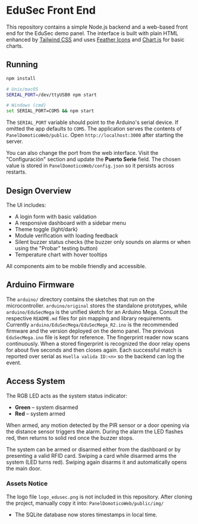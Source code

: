 # EduSec Front End

This repository contains a simple Node.js backend and a web-based front end for the EduSec demo panel. The interface is built with plain HTML enhanced by [Tailwind CSS](https://tailwindcss.com/) and uses [Feather Icons](https://feathericons.com/) and [Chart.js](https://www.chartjs.org/) for basic charts.

## Running

```bash
npm install

# Unix/macOS
SERIAL_PORT=/dev/ttyUSB0 npm start

# Windows (cmd)
set SERIAL_PORT=COM5 && npm start
```
The `SERIAL_PORT` variable should point to the Arduino's serial device. If
omitted the app defaults to `COM5`. The application serves the contents of
`PanelDomoticoWeb/public`. Open `http://localhost:3000` after starting the
server.

You can also change the port from the web interface. Visit the "Configuración"
section and update the **Puerto Serie** field. The chosen value is stored in
`PanelDomoticoWeb/config.json` so it persists across restarts.

## Design Overview

The UI includes:

- A login form with basic validation
- A responsive dashboard with a sidebar menu
- Theme toggle (light/dark)
- Module verification with loading feedback
- Silent buzzer status checks (the buzzer only sounds on alarms or when
  using the "Probar" testing button)
- Temperature chart with hover tooltips


All components aim to be mobile friendly and accessible.

## Arduino Firmware

The `arduino/` directory contains the sketches that run on the microcontroller.
`arduino/original` stores the standalone prototypes, while
`arduino/EduSecMega` is the unified sketch for an Arduino Mega. Consult the
respective `README.md` files for pin mapping and library requirements.
Currently `arduino/EduSecMega/EduSecMega_R2.ino` is the recommended firmware and the version deployed on the demo panel. The previous `EduSecMega.ino` file is kept for reference.
The fingerprint reader now scans continuously. When a stored fingerprint is recognized the door relay opens for about five seconds and then closes again. Each successful match is reported over serial as `Huella valida ID:<n>` so the backend can log the event.


## Access System

The RGB LED acts as the system status indicator:

- **Green** – system disarmed
- **Red** – system armed

When armed, any motion detected by the PIR sensor or a door opening via the distance sensor triggers the alarm. During the alarm the LED flashes red, then returns to solid red once the buzzer stops.

The system can be armed or disarmed either from the dashboard or by presenting a valid RFID card. Swiping a card while disarmed arms the system (LED turns red). Swiping again disarms it and automatically opens the main door.

### Assets Notice
The logo file `logo_edusec.png` is not included in this repository.
After cloning the project, manually copy it into:
`PanelDomoticoWeb/public/img/`
- The SQLite database now stores timestamps in local time.

